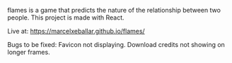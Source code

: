 flames is a game that predicts the nature of the relationship between two people. This project is made with React.

Live at:
https://marcelxeballar.github.io/flames/

Bugs to be fixed:
Favicon not displaying.
Download credits not showing on longer frames.
